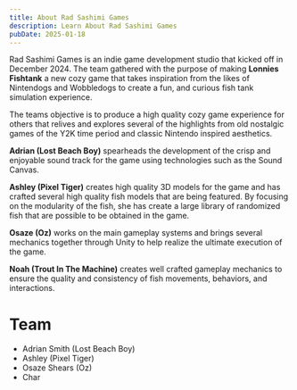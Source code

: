 ```yaml
---
title: About Rad Sashimi Games
description: Learn About Rad Sashimi Games
pubDate: 2025-01-18
---
```


Rad Sashimi Games is an indie game development studio that kicked off in December 2024. The team gathered with the purpose of making **Lonnies Fishtank** a new cozy game that takes inspiration from the likes of Nintendogs and Wobbledogs to create a fun, and curious fish tank simulation experience.

The teams objective is to produce a high quality cozy game experience for others that relives and explores several of the highlights from old nostalgic games of the Y2K time period and classic Nintendo inspired aesthetics. 

**Adrian (Lost Beach Boy)** spearheads the development of the crisp and enjoyable sound track for the game using technologies such as the Sound Canvas.

**Ashley (Pixel Tiger)** creates high quality 3D models for the game and has crafted several high quality fish models that are being featured. By focusing on the modularity of the fish, she has create a large library of randomized fish that are possible to be obtained in the game.

**Osaze (Oz)** works on the main gameplay systems and brings several mechanics together through Unity to help realize the ultimate execution of the game.

**Noah (Trout In The Machine)** creates well crafted gameplay mechanics to ensure the quality and consistency of fish movements, behaviors, and interactions.

# Team

- Adrian Smith (Lost Beach Boy)
- Ashley (Pixel Tiger)
- Osaze Shears (Oz)
- Char